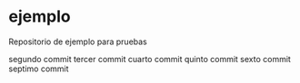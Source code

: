 # ejemplo
Repositorio de ejemplo para pruebas

segundo commit
tercer commit
cuarto commit
quinto commit
sexto commit
septimo commit
